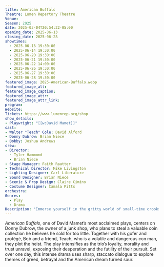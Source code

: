 ```yaml
---
title: American Buffalo
Theatre: Lumen Repertory Theatre
Venue: 
Season: 2025
date: 2025-03-04T20:54:22-05:00
opening_date: 2025-06-13
closing_date: 2025-06-28
showtimes:
  - 2025-06-13 19:30:00
  - 2025-06-14 19:30:00
  - 2025-06-20 19:30:00
  - 2025-06-21 19:30:00
  - 2025-06-22 14:00:00
  - 2025-06-26 19:30:00
  - 2025-06-27 19:30:00
  - 2025-06-28 19:30:00
featured_image: 2025-American-Buffalo.webp
featured_image_alt: 
featured_image_caption: 
featured_image_attr: 
featured_image_attr_link: 
program:
Website: 
Tickets: https://www.lumenrep.org/shop
show_details: 
- Playwright: "[[w:David Mamet]]"
cast:
- Walter "Teach" Cole: David Alford
- Donny Dubrow: Brian Niece
- Bobby: Joshua Andrews
crew:
- Director:
  - Tyler Hammond
  - Brian Niece
- Stage Manager: Faith Rautter
- Technical Director: Mike Livingston
- Lighting Designer: Carl Liberatore
- Sound Designer: Brian Niece
- Scenic & Prop Design: Claire Cimino
- Costume Designer: Camala Pitts
orchestra:
Genres:
  - Play
  - Drama
Description: "Immerse yourself in the gritty world of small-time crooks in David Mamet’s American Buffalo, where loyalty and business collide with explosive consequences."
---
```

*American Buffalo*, one of David Mamet’s most acclaimed plays, centers on Donny Dubrow, the owner of a junk shop, who plans to steal a valuable coin collection he believes he sold for too little. Together with his gofer and protégé, Bob and a friend, Teach, who is a volatile and dangerous con man, they plot the heist. The play intensifies as the trio’s loyalty, morality and trust unravel, exposing their desperation and the futility of their pursuit. Set over one day, this intense drama uses sharp, staccato dialogue to explore themes of greed, betrayal and the American dream turned sour.